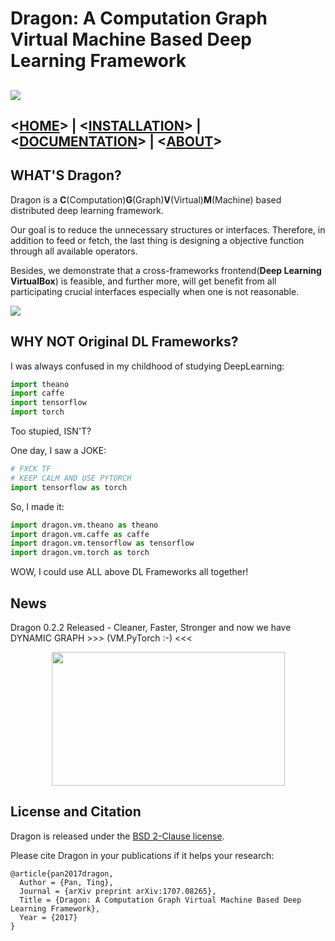 # Dragon: A Computation Graph Virtual Machine Based Deep Learning Framework
![](http://dragon.seetatech.com/static/images/styles-dragon.png)
----------
## <[HOME](http://dragon.seetatech.com)> | <[INSTALLATION](http://dragon.seetatech.com/helper/install.html)> | <[DOCUMENTATION](http://dragon.seetatech.com/api/python/index.html)> | <[ABOUT](http://www.seetatech.com/about_st_e.html)>

## WHAT'S Dragon?

Dragon is a **C**(Computation)**G**(Graph)**V**(Virtual)**M**(Machine) based distributed deep learning framework.

Our goal is to reduce the unnecessary structures or interfaces. Therefore, in addition to feed or fetch, the last thing is designing a objective function through all available operators.

Besides, we demonstrate that a cross-frameworks frontend(**Deep Learning VirtualBox**) is feasible, and further more, will get benefit from all participating crucial interfaces especially when one is not reasonable.

![](http://dragon.seetatech.com/static/images/pipeline.png)

## WHY NOT Original DL Frameworks?

I was always confused in my childhood of studying DeepLearning:
 
```python
import theano
import caffe
import tensorflow
import torch
```
Too stupied, ISN'T?

One day, I saw a JOKE:

```python
# FXCK TF
# KEEP CALM AND USE PYTORCH
import tensorflow as torch
```

So, I made it:

```python
import dragon.vm.theano as theano
import dragon.vm.caffe as caffe
import dragon.vm.tensorflow as tensorflow
import dragon.vm.torch as torch
```

WOW, I could use ALL above DL Frameworks all together!

## News

Dragon 0.2.2 Released -  Cleaner, Faster, Stronger and now we have DYNAMIC GRAPH >>> (VM.PyTorch :-) <<<

<div align=center><img width="373" height="214" src="http://dragon.seetatech.com/static/images/dragon-0.2.2.png"/></div>

## License and Citation
Dragon is released under the [BSD 2-Clause license](https://github.com/neopenx/Dragon/blob/master/LICENSE).

Please cite Dragon in your publications if it helps your research:

    @article{pan2017dragon,
      Author = {Pan, Ting},
      Journal = {arXiv preprint arXiv:1707.08265},
      Title = {Dragon: A Computation Graph Virtual Machine Based Deep Learning Framework},
      Year = {2017}
    }